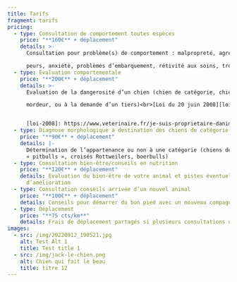 ```yaml
---
title: Tarifs
fragment: tarifs
pricing:
  - type: Consultation de comportement toutes espèces
    price: "**160€** + déplacement"
    details: >-
      Consultation pour problème(s) de comportement : malpropreté, agressivité,

      peurs, anxiété, problèmes d’embarquement, rétivité aux soins, troubles du comportement alimentaire, stéréotypies/comportements anormaux, ...
  - type: Evaluation comportementale
    price: "**200€** + déplacement"
    details: >-
      Evaluation de la dangerosité d’un chien (chien de catégorie, chien

      mordeur, ou à la demande d’un tiers)<br>[Loi du 20 juin 2008][loi-2008]


      [loi-2008]: https://www.veterinaire.fr/je-suis-proprietaire-danimaux/fiches-pratiques/levaluation-comportementale-des-chiens
  - type: Diagnose morphologique à destination des chiens de catégorie
    price: "**90€** + déplacement"
    details: |-
      Détermination de l’appartenance ou non à une catégorie (chiens de type
      « pitbulls », croisés Rottweilers, boerbulls)
  - type: Consultation bien-être/conseils en nutrition
    price: "**120€** + déplacement"
    details: Evaluation du bien-être de votre animal et pistes éventuelles
      d’amélioration
  - type: Consultation conseils arrivée d’un nouvel animal
    price: "**100€** + déplacement"
    details: Conseils pour démarrer du bon pied avec un nouveau compagnon
  - type: Déplacement
    price: "**75 cts/km**"
    details: Frais de déplacement partagés si plusieurs consultations dans la meme zone
images:
  - src: /img/20220912_190521.jpg
    alt: Test Alt 1
    title: Test title 1
  - src: /img/jack-le-chien.png
    alt: Chien qui fait le beau
    title: titre 12
---
```


